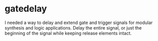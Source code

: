 # gatedelay
I needed a way to delay and extend gate and trigger signals for modular synthesis and logic applications.
Delay the entire signal, or just the beginning of the signal while keeping release elements intact.
